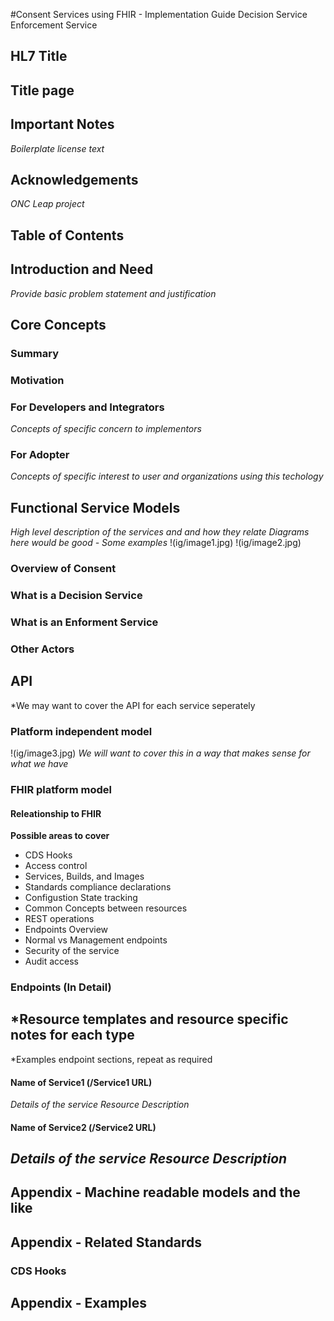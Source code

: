 #Consent Services using FHIR - Implementation Guide
   Decision Service
   Enforcement Service
   
## HL7 Title
## Title page
## Important Notes
*Boilerplate license text* 
## Acknowledgements
*ONC Leap project*
## Table of Contents
## Introduction and Need 
*Provide basic problem statement and justification*
## Core Concepts
### Summary
### Motivation
### For Developers and Integrators 
*Concepts of specific concern to implementors*
### For Adopter
*Concepts of specific interest to user and organizations using this techology*
## Functional Service Models
*High level description of the services and and how they relate*
*Diagrams here would be good - Some examples*
!(ig/image1.jpg)
!(ig/image2.jpg)
### Overview of Consent
### What is a Decision Service
### What is an Enforment Service
### Other Actors
## API
*We may want to cover the API for each service seperately
### Platform independent model
!(ig/image3.jpg)
*We will want to cover this in a way that makes sense for what we have*
### FHIR platform model
#### Releationship to FHIR
**Possible areas to cover**
- CDS Hooks
- Access control
- Services, Builds, and Images
- Standards compliance declarations
- Configustion State tracking
- Common Concepts between resources
- REST operations
- Endpoints Overview
- Normal vs Management endpoints
- Security of the service
- Audit access
### Endpoints (In Detail)
*Resource templates and resource specific notes for each type
---
*Examples endpoint sections, repeat as required
#### Name of Service1 (/Service1 URL)
*Details of the service*
*Resource Description*
#### Name of Service2 (/Service2 URL)
*Details of the service*
*Resource Description*
--
## Appendix - Machine readable models and the like
## Appendix - Related Standards
### CDS Hooks
## Appendix - Examples
 
